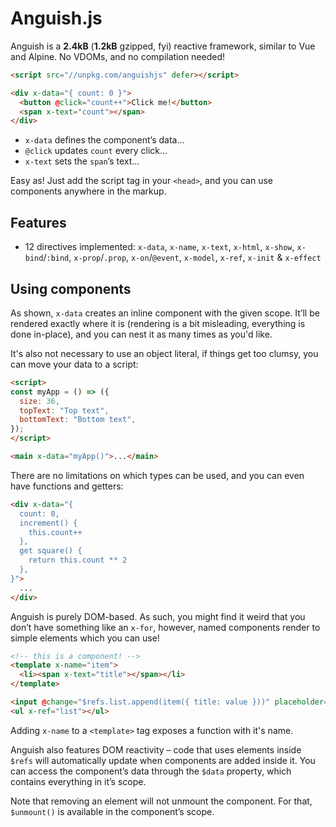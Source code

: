 # Anguish.js

Anguish is a **2.4kB** (**1.2kB** gzipped, fyi) reactive framework, similar to Vue and Alpine. No VDOMs, and no
compilation needed!

``` html
<script src="//unpkg.com/anguishjs" defer></script>

<div x-data="{ count: 0 }">
  <button @click="count++">Click me!</button>
  <span x-text="count"></span>
</div>
```

- `x-data` defines the component’s data…
- `@click` updates `count` every click…
- `x-text` sets the `span`’s text…

Easy as! Just add the script tag in your `<head>`, and you can use components anywhere in the markup.

## Features

- 12 directives implemented: `x-data`, `x-name`, `x-text`, `x-html`, `x-show`, `x-bind`/`:bind`, `x-prop`/`.prop`,
  `x-on`/`@event`, `x-model`, `x-ref`, `x-init` & `x-effect`

## Using components

As shown, `x-data` creates an inline component with the given scope. It’ll be rendered exactly where it is (rendering is
a bit misleading, everything is done in-place), and you can nest it as many times as you'd like.

It's also not necessary to use an object literal, if things get too clumsy, you can move your data to a script:

```html
<script>
const myApp = () => ({
  size: 36,
  topText: "Top text",
  bottomText: "Bottom text",
});
</script>

<main x-data="myApp()">...</main>
```

There are no limitations on which types can be used, and you can even have functions and getters:

```html
<div x-data="{
  count: 0,
  increment() {
    this.count++
  },
  get square() {
    return this.count ** 2
  },
}">
  ...
</div>
```

Anguish is purely DOM-based. As such, you might find it weird that you don’t have something like an `x-for`, however,
named components render to simple elements which you can use!

``` html
<!-- this is a component! -->
<template x-name="item">
  <li><span x-text="title"></span></li>
</template>

<input @change="$refs.list.append(item({ title: value }))" placeholder="Add an item...">
<ul x-ref="list"></ul>
```

Adding `x-name` to a `<template>` tag exposes a function with it's name.

Anguish also features DOM reactivity – code that uses elements inside `$refs` will automatically update when components
are added inside it. You can access the component’s data through the `$data` property, which contains everything in it’s
scope.

Note that removing an element will not unmount the component. For that, `$unmount()` is available in the component’s
scope.
